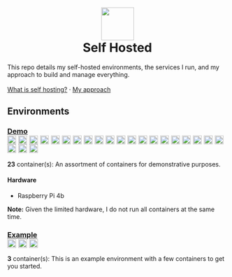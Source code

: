 <h1 align='center'><img width=75px src='https://jessewebdotcom.github.io/self-hosted/images/servers-svgrepo-com.svg'><br />Self Hosted</h1>
This repo details my self-hosted environments, the services I run, and my approach to build and manage everything.<br><br><span align='center'><a href='https://jesseweb.com/self-hosting/what-is-self-hosting/'>What is self hosting?</a>&nbsp;·&nbsp;<a href='https://jessewebdotcom.github.io/self-hosted/my_approach/'>My approach</a></span>

## Environments
### <a href='https://jessewebdotcom.github.io/self-hosted/environments/demo/'>Demo</a><br><a href='https://jessewebdotcom.github.io/self-hosted/environments/demo/collaboration/wikijs/'><img style='vertical-align:middle;padding-right: 5px' width=20px alt='wikijs' title='wikijs' src='https://cdn.jsdelivr.net/gh/walkxcode/dashboard-icons/png/wikijs.png'></a><a href='https://jessewebdotcom.github.io/self-hosted/environments/demo/self-hosting/socket-proxy/'><img style='vertical-align:middle;padding-right: 5px' width=20px alt='socket-proxy' title='socket-proxy' src='https://cdn.jsdelivr.net/gh/walkxcode/dashboard-icons/png/docker.png'></a><a href='https://jessewebdotcom.github.io/self-hosted/environments/demo/self-hosting/fail2ban/'><img style='vertical-align:middle;padding-right: 5px' width=20px alt='fail2ban' title='fail2ban' src='https://cdn.jsdelivr.net/gh/walkxcode/dashboard-icons/png/fail2ban.png'></a><a href='https://jessewebdotcom.github.io/self-hosted/environments/demo/networking/adguardhome/'><img style='vertical-align:middle;padding-right: 5px' width=20px alt='adguardhome' title='adguardhome' src='https://cdn.jsdelivr.net/gh/walkxcode/dashboard-icons/png/adguard-home.png'></a><a href='https://jessewebdotcom.github.io/self-hosted/environments/demo/other/node-red/'><img style='vertical-align:middle;padding-right: 5px' width=20px alt='node-red' title='node-red' src='https://cdn.jsdelivr.net/gh/walkxcode/dashboard-icons/png/node-red.png'></a><a href='https://jessewebdotcom.github.io/self-hosted/environments/demo/other/whoogle/'><img style='vertical-align:middle;padding-right: 5px' width=20px alt='whoogle' title='whoogle' src='https://cdn.jsdelivr.net/gh/walkxcode/dashboard-icons/png/whooglesearch.png'></a><a href='https://jessewebdotcom.github.io/self-hosted/environments/demo/other/linkding/'><img style='vertical-align:middle;padding-right: 5px' width=20px alt='linkding' title='linkding' src='https://cdn.jsdelivr.net/gh/walkxcode/dashboard-icons/png/linkding.png'></a><a href='https://jessewebdotcom.github.io/self-hosted/environments/demo/other/home-assistant/'><img style='vertical-align:middle;padding-right: 5px' width=20px alt='home-assistant' title='home-assistant' src='https://cdn.jsdelivr.net/gh/walkxcode/dashboard-icons/png/home-assistant.png'></a><a href='https://jessewebdotcom.github.io/self-hosted/environments/demo/other/vaultwarden/'><img style='vertical-align:middle;padding-right: 5px' width=20px alt='vaultwarden' title='vaultwarden' src='https://cdn.jsdelivr.net/gh/walkxcode/dashboard-icons/png/vaultwarden.png'></a><a href='https://jessewebdotcom.github.io/self-hosted/environments/demo/blogging/ghost/'><img style='vertical-align:middle;padding-right: 5px' width=20px alt='ghost' title='ghost' src='https://cdn.jsdelivr.net/gh/walkxcode/dashboard-icons/png/ghost.png'></a><a href='https://jessewebdotcom.github.io/self-hosted/environments/demo/dashboards/homer/'><img style='vertical-align:middle;padding-right: 5px' width=20px alt='homer' title='homer' src='https://cdn.jsdelivr.net/gh/walkxcode/dashboard-icons/png/homer.png'></a><a href='https://jessewebdotcom.github.io/self-hosted/environments/demo/dashboards/homepage/'><img style='vertical-align:middle;padding-right: 5px' width=20px alt='homepage' title='homepage' src='https://cdn.jsdelivr.net/gh/walkxcode/dashboard-icons/png/homepage.png'></a><a href='https://jessewebdotcom.github.io/self-hosted/environments/demo/dashboards/heimdall/'><img style='vertical-align:middle;padding-right: 5px' width=20px alt='heimdall' title='heimdall' src='https://cdn.jsdelivr.net/gh/walkxcode/dashboard-icons/png/heimdall.png'></a><a href='https://jessewebdotcom.github.io/self-hosted/environments/demo/dashboards/flame/'><img style='vertical-align:middle;padding-right: 5px' width=20px alt='flame' title='flame' src='https://cdn.jsdelivr.net/gh/walkxcode/dashboard-icons/png/flame.png'></a><a href='https://jessewebdotcom.github.io/self-hosted/environments/demo/dashboards/organizr/'><img style='vertical-align:middle;padding-right: 5px' width=20px alt='organizr' title='organizr' src='https://cdn.jsdelivr.net/gh/walkxcode/dashboard-icons/png/organizr.png'></a><a href='https://jessewebdotcom.github.io/self-hosted/environments/demo/dashboards/homarr/'><img style='vertical-align:middle;padding-right: 5px' width=20px alt='homarr' title='homarr' src='https://cdn.jsdelivr.net/gh/walkxcode/dashboard-icons/png/homarr.png'></a><a href='https://jessewebdotcom.github.io/self-hosted/environments/demo/coding/code-server/'><img style='vertical-align:middle;padding-right: 5px' width=20px alt='code-server' title='code-server' src='https://cdn.jsdelivr.net/gh/walkxcode/dashboard-icons/png/code-server.png'></a><a href='https://jessewebdotcom.github.io/self-hosted/environments/demo/coding/gitea/'><img style='vertical-align:middle;padding-right: 5px' width=20px alt='gitea' title='gitea' src='https://cdn.jsdelivr.net/gh/walkxcode/dashboard-icons/png/gitea.png'></a><a href='https://jessewebdotcom.github.io/self-hosted/environments/demo/monitoring/glances/'><img style='vertical-align:middle;padding-right: 5px' width=20px alt='glances' title='glances' src='https://cdn.jsdelivr.net/gh/walkxcode/dashboard-icons/png/glances.png'></a><a href='https://jessewebdotcom.github.io/self-hosted/environments/demo/monitoring/uptime-kuma/'><img style='vertical-align:middle;padding-right: 5px' width=20px alt='uptime-kuma' title='uptime-kuma' src='https://cdn.jsdelivr.net/gh/walkxcode/dashboard-icons/png/uptime-kuma.png'></a><a href='https://jessewebdotcom.github.io/self-hosted/environments/demo/media/immich/'><img style='vertical-align:middle;padding-right: 5px' width=20px alt='immich' title='immich' src='https://cdn.jsdelivr.net/gh/walkxcode/dashboard-icons/png/immich.png'></a><a href='https://jessewebdotcom.github.io/self-hosted/environments/demo/media/metube/'><img style='vertical-align:middle;padding-right: 5px' width=20px alt='metube' title='metube' src='https://cdn.jsdelivr.net/gh/walkxcode/dashboard-icons/png/metube.png'></a><a href='https://jessewebdotcom.github.io/self-hosted/environments/demo/media/tube-archivist/'><img style='vertical-align:middle;padding-right: 5px' width=20px alt='tube-archivist' title='tube-archivist' src='https://cdn.jsdelivr.net/gh/walkxcode/dashboard-icons/png/tube-archivist.png'></a>

**23** container(s): An assortment of containers for demonstrative purposes.

#### Hardware

- Raspberry Pi 4b

**Note:** Given the limited hardware, I do not run all containers at the same time.
### <a href='https://jessewebdotcom.github.io/self-hosted/environments/example/'>Example</a><br><a href='https://jessewebdotcom.github.io/self-hosted/environments/example/basics/hello-world/'><img style='vertical-align:middle;padding-right: 5px' width=20px alt='hello-world' title='hello-world' src='https://cdn.jsdelivr.net/gh/walkxcode/dashboard-icons/png/hello-world.png'></a><a href='https://jessewebdotcom.github.io/self-hosted/environments/example/basics/whoami/'><img style='vertical-align:middle;padding-right: 5px' width=20px alt='whoami' title='whoami' src='https://cdn.jsdelivr.net/gh/walkxcode/dashboard-icons/png/whoami.png'></a><a href='https://jessewebdotcom.github.io/self-hosted/environments/example/coding/code-server/'><img style='vertical-align:middle;padding-right: 5px' width=20px alt='code-server' title='code-server' src='https://cdn.jsdelivr.net/gh/walkxcode/dashboard-icons/png/code-server.png'></a>

**3** container(s): This is an example environment with a few containers to get you started.
